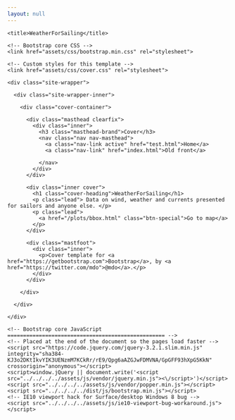 ```yaml
---
layout: null
---
```


<!-- <!DOCTYPE html> -->
<html lang="en">
  <head>
    <meta charset="utf-8">
    <meta name="viewport" content="width=device-width, initial-scale=1, shrink-to-fit=no">
    <meta name="description" content="">
    <meta name="author" content="">
   <!--  <link rel="icon" href="../../../../favicon.ico"> -->

    <title>WeatherForSailing</title>

    <!-- Bootstrap core CSS -->
    <link href="assets/css/bootstrap.min.css" rel="stylesheet">

    <!-- Custom styles for this template -->
    <link href="assets/css/cover.css" rel="stylesheet">

  </head>

  <body>

    <div class="site-wrapper">

      <div class="site-wrapper-inner">

        <div class="cover-container">

          <div class="masthead clearfix">
            <div class="inner">
              <h3 class="masthead-brand">Cover</h3>
              <nav class="nav nav-masthead">
                <a class="nav-link active" href="test.html">Home</a>
                <a class="nav-link" href="index.html">Old front</a>
 <!--                <a class="nav-link" href="#">Contact</a> -->
              </nav>
            </div>
          </div>

          <div class="inner cover">
            <h1 class="cover-heading">WeatherForSailing</h1>
            <p class="lead"> Data on wind, weather and currents presented for sailors and anyone else. </p>
            <p class="lead">
              <a href="/plots/bbox.html" class="btn-special">Go to map</a>
            </p>
          </div>

          <div class="mastfoot">
            <div class="inner">
              <p>Cover template for <a href="https://getbootstrap.com">Bootstrap</a>, by <a href="https://twitter.com/mdo">@mdo</a>.</p>
            </div>
          </div>

        </div>

      </div>

    </div>

    <!-- Bootstrap core JavaScript
    ================================================== -->
    <!-- Placed at the end of the document so the pages load faster -->
    <script src="https://code.jquery.com/jquery-3.2.1.slim.min.js" integrity="sha384-KJ3o2DKtIkvYIK3UENzmM7KCkRr/rE9/Qpg6aAZGJwFDMVNA/GpGFF93hXpG5KkN" crossorigin="anonymous"></script>
    <script>window.jQuery || document.write('<script src="../../../../assets/js/vendor/jquery.min.js"><\/script>')</script>
    <script src="../../../../assets/js/vendor/popper.min.js"></script>
    <script src="../../../../dist/js/bootstrap.min.js"></script>
    <!-- IE10 viewport hack for Surface/desktop Windows 8 bug -->
    <script src="../../../../assets/js/ie10-viewport-bug-workaround.js"></script>
  </body>
</html>
